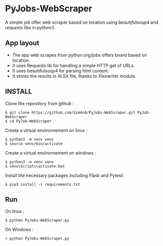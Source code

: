 # PyJobs-WebScraper
A simple job offer web scraper based on location using *beautifulsoup4* and *requests* libs in *python3*. 


App layout
--------
 - The app web scrapes from python.org/jobs offers board based on location.
 - It uses Requests lib for handling a simple HTTP get of URLs.
 - It uses beautifulsoup4 for parsing html content.
 - It stores the results in XLSX file, thanks to Xlsxwriter module.

  
INSTALL
----
 Clone the repository from github : 

    $ git clone https://github.com/Sim4n6/PyJobs-WebScraper.git PyJob-WebScraper
    $ cd PyJob-WebScraper

Create a virtual environnement on linux : 

    $ python3 -m venv venv
    $ source venv/bin/activate
    
Create a virtual environnement on windows :

    $ python3 -m venv venv
    $ venv\Scripts\activate.bat
    
Install the necessary packages including Flask and Pytest: 
    
    $ pip3 install -r requirements.txt
   
Run
---
On linux :

    $ python PyJobs-WebScraper.py

On Windows :

    > python PyJobs-WebScraper.py
